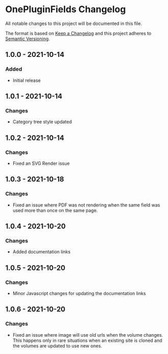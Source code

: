 # OnePluginFields Changelog

All notable changes to this project will be documented in this file.

The format is based on [Keep a Changelog](http://keepachangelog.com/) and this project adheres to [Semantic Versioning](http://semver.org/).

## 1.0.0 - 2021-10-14
### Added
- Initial release

## 1.0.1 - 2021-10-14
### Changes
- Category tree style updated

## 1.0.2 - 2021-10-14
### Changes
- Fixed an SVG Render issue

## 1.0.3 - 2021-10-18
### Changes
- Fixed an issue where PDF was not rendering when the same field was used more than once on the same page.

## 1.0.4 - 2021-10-20
### Changes
- Added documentation links

## 1.0.5 - 2021-10-20
### Changes
- Minor Javascript changes for updating the documentation links 

## 1.0.6 - 2021-10-20
### Changes
- Fixed an issue where image will use old urls when the volume changes. This happens only in rare situations when an existing site is cloned and the volumes are updated to use new ones.